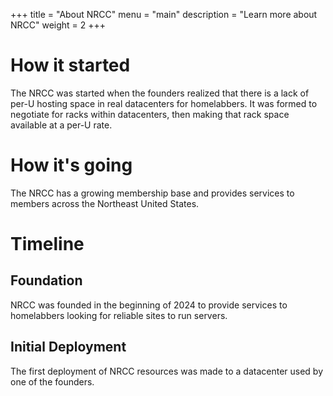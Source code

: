 +++
title = "About NRCC"
menu = "main"
description = "Learn more about NRCC"
weight = 2
+++

# How it started

The NRCC was started when the founders realized that there is a lack of per-U hosting space in real datacenters for homelabbers. It was formed to negotiate for racks within datacenters, then making that rack space available at a per-U rate.

# How it's going

The NRCC has a growing membership base and provides services to members across the Northeast United States.

# Timeline

## Foundation

NRCC was founded in the beginning of 2024 to provide services to homelabbers looking for reliable sites to run servers.

## Initial Deployment

The first deployment of NRCC resources was made to a datacenter used by one of the founders.